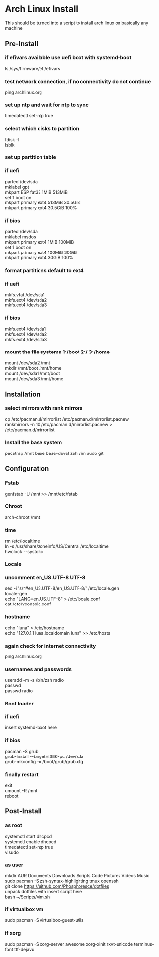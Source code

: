 Arch Linux Install
==================

This should be turned into a script to install arch linux on basically any machine

Pre-Install
-----------

### if efivars available use uefi boot with systemd-boot 
ls /sys/firmware/efi/efivars

### test network connection, if no connectivity do not continue
ping archlinux.org

### set up ntp and wait for ntp to sync
timedatectl set-ntp true

### select which disks to partition
fdisk -l  
lsblk

### set up partition table
### if uefi
parted /dev/sda \
	mklabel gpt \
	mkpart ESP fat32 1MiB 513MiB \
	set 1 boot on \
	mkpart primary ext4 513MiB 30.5GiB \
	mkpart primary ext4 30.5GiB 100%

### if bios
parted /dev/sda \
	mklabel msdos \
	mkpart primary ext4 1MiB 100MiB \
	set 1 boot on \
	mkpart primary ext4 100MiB 30GiB \
	mkpart primary ext4 30GiB 100%

### format partitions default to ext4
### if uefi
mkfs.vfat /dev/sda1  
mkfs.ext4 /dev/sda2  
mkfs.ext4 /dev/sda3

### if bios
mkfs.ext4 /dev/sda1  
mkfs.ext4 /dev/sda2  
mkfs.ext4 /dev/sda3

### mount the file systems 1:/boot 2:/ 3:/home
mount /dev/sda2 /mnt  
mkdir /mnt/boot /mnt/home  
mount /dev/sda1 /mnt/boot  
mount /dev/sda3 /mnt/home

Installation
------------

### select mirrors with rank mirrors
cp /etc/pacman.d/mirrorlist /etc/pacman.d/mirrorlist.pacnew  
rankmirrors -n 10 /etc/pacman.d/mirrorlist.pacnew > /etc/pacman.d/mirrorlist

### Install the base system
pacstrap /mnt base base-devel zsh vim sudo git

Configuration
-------------

### Fstab
genfstab -U /mnt >> /mnt/etc/fstab

### Chroot
arch-chroot /mnt

### time
rm /etc/localtime  
ln -s /usr/share/zoneinfo/US/Central /etc/localtime  
hwclock --systohc

### Locale
### uncomment en_US.UTF-8 UTF-8
sed -i 's/^#en_US.UTF-8/en_US.UTF-8/' /etc/locale.gen  
locale-gen  
echo "LANG=en_US.UTF-8" > /etc/locale.conf  
cat /etc/vconsole.conf

### hostname
echo "luna" > /etc/hostname  
echo "127.0.1.1 luna.localdomain luna" >> /etc/hosts

### again check for internet connectivity
ping archlinux.org

### usernames and passwords
useradd -m -s /bin/zsh radio  
passwd  
passwd radio

### Boot loader
### if uefi
insert systemd-boot here

### if bios
pacman -S grub  
grub-install --target=i386-pc /dev/sda  
grub-mkconfig -o /boot/grub/grub.cfg  

### finally restart
exit  
umount -R /mnt  
reboot  

Post-Install
------------

### as root
systemctl start dhcpcd  
systemctl enable dhcpcd  
timedatectl set-ntp true  
visudo

### as user
mkdir AUR Documents Downloads Scripts Code Pictures Videos Music  
sudo pacman -S zsh-syntax-highlighting tmux openssh  
git clone https://github.com/Phosphoresce/dotfiles  
unpack dotfiles with insert script here  
bash ~/Scripts/vim.sh

### if virtualbox vm
sudo pacman -S virtualbox-guest-utils

### if xorg
sudo pacman -S xorg-server awesome xorg-xinit rxvt-unicode terminus-font ttf-dejavu
